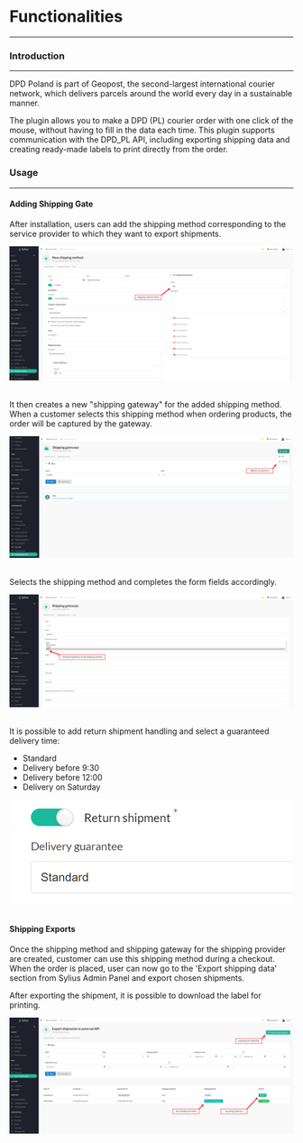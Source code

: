 # Functionalities

---
### Introduction

---
DPD Poland is part of Geopost, the second-largest international courier network,
which delivers parcels around the world every day in a sustainable manner.

The plugin allows you to make a DPD (PL) courier order with one click of the mouse, without having to fill in the data each time.
This plugin supports communication with the DPD_PL API, including exporting shipping data
and creating ready-made labels to print directly from the order.

### Usage

---
#### Adding Shipping Gate

After installation, users can add the shipping method corresponding to the service provider
to which they want to export shipments.

<div align="center">
    <img src="./images/shipping_method.png"/>
</div>
<br>

It then creates a new "shipping gateway" for the added shipping method.
When a customer selects this shipping method when ordering products, the order will be captured by the gateway.
<div align="center">
    <img src="./images/shipping_gateway.png"/>
</div>
<br>

Selects the shipping method and completes the form fields accordingly.

<div align="center">
    <img src="./images/shipping_gateway_details.png"/>
</div>
<br>

It is possible to add return shipment handling and select a guaranteed delivery time:
- Standard
- Delivery before 9:30
- Delivery before 12:00
- Delivery on Saturday

<div align="center">
    <img src="./images/return_delivery_guarantee.png"/>
</div>
<br>

#### Shipping Exports
Once the shipping method and shipping gateway for the shipping provider are created,
customer can use this shipping method during a checkout. When the order is placed,
user can now go to the 'Export shipping data' section from Sylius Admin Panel and export chosen shipments.

After exporting the shipment, it is possible to download the label for printing.
<div align="center">
    <img src="./images/shipping_export.png"/>
</div>
